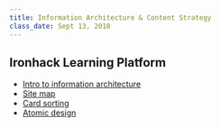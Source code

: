 ```yaml
---
title: Information Architecture & Content Strategy
class_date: Sept 13, 2018
---
```


Ironhack Learning Platform
----------

- [Intro to information architecture](http://learn.ironhack.com/#/learning_unit/5023)
- [Site map](http://learn.ironhack.com/#/learning_unit/5024)
- [Card sorting](http://learn.ironhack.com/#/learning_unit/5026)
- [Atomic design](http://learn.ironhack.com/#/learning_unit/5080)
